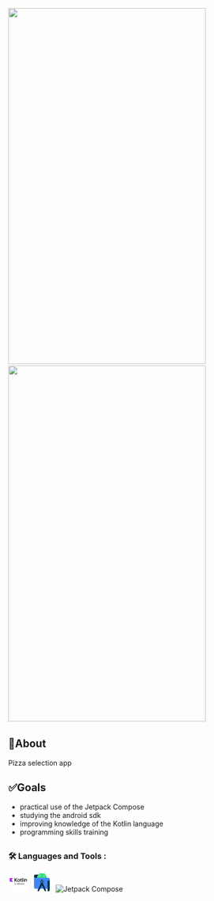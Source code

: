 <div>
  <img src="https://i.ibb.co/9Z9t0Qq/6fab00e4-96cd-4e91-a69f-2f8cb8b8d714.jpg" width="400" height="720"/>&nbsp;
  <img src="https://i.ibb.co/hBpyrq3/185dce1b-7c32-4613-92cb-3a8c7b495898.jpg"width="400" height="720"/>&nbsp;
</div>


## :triangular_flag_on_post:About
Pizza selection app
## :white_check_mark:Goals
<ul>
    <li>practical use of the Jetpack Compose</li>
  <li>studying the android sdk</li>
    <li>improving knowledge of the Kotlin language</li>
    <li>programming skills training</li>
</ul>

##
### :hammer_and_wrench: Languages and Tools :
<div>
  <img src="https://github.com/devicons/devicon/blob/master/icons/kotlin/kotlin-original-wordmark.svg" title="Kotlin" alt="Java" width="40" height="40"/>&nbsp;
  <img src="https://github.com/devicons/devicon/blob/master/icons/androidstudio/androidstudio-original.svg" title="AndroidStudio"  alt="AndroidStudio" width="40"
  <img src="https://tabris.com/wp-content/uploads/2021/06/jetpack-compose-icon_RGB.png" title="Jetpack Compose"  alt="Jetpack Compose" width="40" height="40"/>&nbsp;
  <img src="https://tabris.com/wp-content/uploads/2021/06/jetpack-compose-icon_RGB.png" title="Jetpack Compose"  alt="Jetpack Compose" width="40" height="40"/>&nbsp;

</div>
